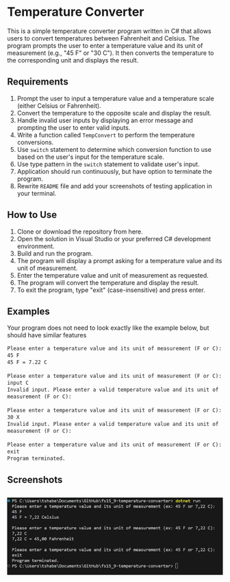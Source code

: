 # Temperature Converter

This is a simple temperature converter program written in C# that allows users to convert temperatures between Fahrenheit and Celsius. The program prompts the user to enter a temperature value and its unit of measurement (e.g., "45 F" or "30 C"). It then converts the temperature to the corresponding unit and displays the result.

## Requirements

1. Prompt the user to input a temperature value and a temperature scale (either Celsius or Fahrenheit).
2. Convert the temperature to the opposite scale and display the result.
3. Handle invalid user inputs by displaying an error message and prompting the user to enter valid inputs.
4. Write a function called `TempConvert` to perform the temperature conversions.
5. Use `switch` statement to determine which conversion function to use based on the user's input for the temperature scale.
6. Use type pattern in the `switch` statement to validate user's input.
7. Application should run continuously, but have option to terminate the program.
8. Rewrite `README` file and add your screenshots of testing application in your terminal.
## How to Use
1. Clone or download the repository from here.
2. Open the solution in Visual Studio or your preferred C# development environment.
3. Build and run the program.
4. The program will display a prompt asking for a temperature value and its unit of measurement.
5. Enter the temperature value and unit of measurement as requested.
6. The program will convert the temperature and display the result.
7. To exit the program, type "exit" (case-insensitive) and press enter.
## Examples

Your program does not need to look exactly like the example below, but should have similar features

````
Please enter a temperature value and its unit of measurement (F or C):
45 F
45 F = 7.22 C

Please enter a temperature value and its unit of measurement (F or C):
input C
Invalid input. Please enter a valid temperature value and its unit of measurement (F or C):

Please enter a temperature value and its unit of measurement (F or C):
30 X
Invalid input. Please enter a valid temperature value and its unit of measurement (F or C):

Please enter a temperature value and its unit of measurement (F or C):
exit
Program terminated.
````

## Screenshots
![demo1](demo1.png)
---